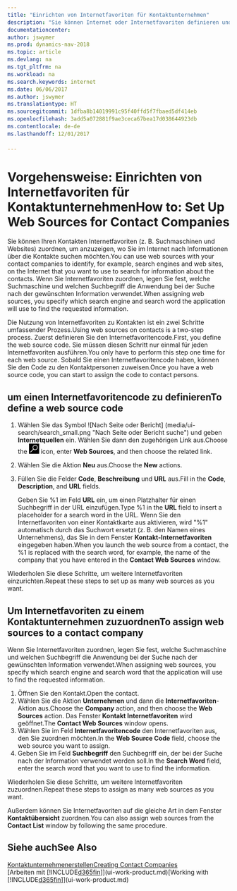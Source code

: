 ```yaml
---
title: "Einrichten von Internetfavoriten für Kontaktunternehmen"
description: "Sie können Internet oder Internetfavoriten definieren und diese einem Kontaktunternehmen zuordnen, die Ihnen helfen, zu identifizieren, wie Sie nach Informationen über die Kontakte suchen möchten."
documentationcenter: 
author: jswymer
ms.prod: dynamics-nav-2018
ms.topic: article
ms.devlang: na
ms.tgt_pltfrm: na
ms.workload: na
ms.search.keywords: internet
ms.date: 06/06/2017
ms.author: jswymer
ms.translationtype: HT
ms.sourcegitcommit: 1dfba8b14019991c95f40ffd5f7fbaed5df414eb
ms.openlocfilehash: 3add5a072881f9ae3ceca67bea17d038644923db
ms.contentlocale: de-de
ms.lasthandoff: 12/01/2017

---
```

# <a name="how-to-set-up-web-sources-for-contact-companies"></a><span data-ttu-id="49053-103">Vorgehensweise: Einrichten von Internetfavoriten für Kontaktunternehmen</span><span class="sxs-lookup"><span data-stu-id="49053-103">How to: Set Up Web Sources for Contact Companies</span></span>
<span data-ttu-id="49053-104">Sie können Ihren Kontakten Internetfavoriten (z. B. Suchmaschinen und Websites) zuordnen, um anzuzeigen, wo Sie im Internet nach Informationen über die Kontakte suchen möchten.</span><span class="sxs-lookup"><span data-stu-id="49053-104">You can use web sources with your contact companies to identify, for example, search engines and web sites, on the Internet that you want to use to search for information about the contacts.</span></span> <span data-ttu-id="49053-105">Wenn Sie Internetfavoriten zuordnen, legen Sie fest, welche Suchmaschine und welchen Suchbegriff die Anwendung bei der Suche nach der gewünschten Information verwendet.</span><span class="sxs-lookup"><span data-stu-id="49053-105">When assigning web sources, you specify which search engine and search word the application will use to find the requested information.</span></span>

<span data-ttu-id="49053-106">Die Nutzung von Internetfavoriten zu Kontakten ist ein zwei Schritte umfassender Prozess.</span><span class="sxs-lookup"><span data-stu-id="49053-106">Using web sources on contacts is a two-step process.</span></span> <span data-ttu-id="49053-107">Zuerst definieren Sie den Internetfavoritencode.</span><span class="sxs-lookup"><span data-stu-id="49053-107">First, you define the web source code.</span></span> <span data-ttu-id="49053-108">Sie müssen diesen Schritt nur einmal für jeden Internetfavoriten ausführen.</span><span class="sxs-lookup"><span data-stu-id="49053-108">You only have to perform this step one time for each web source.</span></span> <span data-ttu-id="49053-109">Sobald Sie einen Internetfavoritencode haben, können Sie den Code zu den Kontaktpersonen zuweisen.</span><span class="sxs-lookup"><span data-stu-id="49053-109">Once you have a web source code, you can start to assign the code to contact persons.</span></span>

## <a name="to-define-a-web-source-code"></a><span data-ttu-id="49053-110">um einen Internetfavoritencode zu definieren</span><span class="sxs-lookup"><span data-stu-id="49053-110">To define a web source code</span></span>
1. <span data-ttu-id="49053-111">Wählen Sie das Symbol ![Nach Seite oder Bericht] (media/ui-search/search_small.png "Nach Seite oder Bericht suche") und geben **Internetquellen** ein. Wählen Sie dann den zugehörigen Link aus.</span><span class="sxs-lookup"><span data-stu-id="49053-111">Choose the ![Search for Page or Report](media/ui-search/search_small.png "Search for Page or Report icon") icon, enter **Web Sources**, and then choose the related link.</span></span>
2. <span data-ttu-id="49053-112">Wählen Sie die Aktion **Neu** aus.</span><span class="sxs-lookup"><span data-stu-id="49053-112">Choose the **New** actions.</span></span>
3. <span data-ttu-id="49053-113">Füllen Sie die Felder **Code**, **Beschreibung** und **URL** aus.</span><span class="sxs-lookup"><span data-stu-id="49053-113">Fill in the **Code**, **Description**, and **URL** fields.</span></span>

    <span data-ttu-id="49053-114">Geben Sie %1 im Feld **URL** ein, um einen Platzhalter für einen Suchbegriff in der URL einzufügen.</span><span class="sxs-lookup"><span data-stu-id="49053-114">Type %1 in the **URL** field to insert a placeholder for a search word in the URL.</span></span> <span data-ttu-id="49053-115">Wenn Sie den Internetfavoriten von einer Kontaktkarte aus aktivieren, wird "%1" automatisch durch das Suchwort ersetzt (z. B. den Namen eines Unternehmens), das Sie in dem Fenster **Kontakt-Internetfavoriten** eingegeben haben.</span><span class="sxs-lookup"><span data-stu-id="49053-115">When you launch the web source from a contact, the %1 is replaced with the search word, for example, the name of the company that you have entered in the **Contact Web Sources** window.</span></span>

<span data-ttu-id="49053-116">Wiederholen Sie diese Schritte, um weitere Internetfavoriten einzurichten.</span><span class="sxs-lookup"><span data-stu-id="49053-116">Repeat these steps to set up as many web sources as you want.</span></span>

## <a name="to-assign-web-sources-to-a-contact-company"></a><span data-ttu-id="49053-117">Um Internetfavoriten zu einem Kontaktunternehmen zuzuordnen</span><span class="sxs-lookup"><span data-stu-id="49053-117">To assign web sources to a contact company</span></span>
<span data-ttu-id="49053-118">Wenn Sie Internetfavoriten zuordnen, legen Sie fest, welche Suchmaschine und welchen Suchbegriff die Anwendung bei der Suche nach der gewünschten Information verwendet.</span><span class="sxs-lookup"><span data-stu-id="49053-118">When assigning web sources, you specify which search engine and search word that the application will use to find the requested information.</span></span>

1. <span data-ttu-id="49053-119">Öffnen Sie den Kontakt.</span><span class="sxs-lookup"><span data-stu-id="49053-119">Open the contact.</span></span>
2. <span data-ttu-id="49053-120">Wählen Sie die Aktion **Unternehmen** und dann die **Internetfavoriten**-Aktion aus.</span><span class="sxs-lookup"><span data-stu-id="49053-120">Choose the **Company** action, and then choose the **Web Sources** action.</span></span> <span data-ttu-id="49053-121">Das Fenster **Kontakt Internetfavoriten** wird geöffnet.</span><span class="sxs-lookup"><span data-stu-id="49053-121">The **Contact Web Sources** window opens.</span></span>
3. <span data-ttu-id="49053-122">Wählen Sie im Feld **Internetfavoritencode** den Internetfavoriten aus, den Sie zuordnen möchten.</span><span class="sxs-lookup"><span data-stu-id="49053-122">In the **Web Source Code** field, choose the web source you want to assign.</span></span>
4. <span data-ttu-id="49053-123">Geben Sie im Feld **Suchbegriff** den Suchbegriff ein, der bei der Suche nach der Information verwendet werden soll.</span><span class="sxs-lookup"><span data-stu-id="49053-123">In the **Search Word** field, enter the search word that you want to use to find the information.</span></span>

<span data-ttu-id="49053-124">Wiederholen Sie diese Schritte, um weitere Internetfavoriten zuzuordnen.</span><span class="sxs-lookup"><span data-stu-id="49053-124">Repeat these steps to assign as many web sources as you want.</span></span>

<span data-ttu-id="49053-125">Außerdem können Sie Internetfavoriten auf die gleiche Art in dem Fenster **Kontaktübersicht** zuordnen.</span><span class="sxs-lookup"><span data-stu-id="49053-125">You can also assign web sources from the **Contact List** window by following the same procedure.</span></span>

## <a name="see-also"></a><span data-ttu-id="49053-126">Siehe auch</span><span class="sxs-lookup"><span data-stu-id="49053-126">See Also</span></span>
[<span data-ttu-id="49053-127">Kontaktunternehmenerstellen</span><span class="sxs-lookup"><span data-stu-id="49053-127">Creating Contact Companies</span></span>](marketing-create-contact-companies.md)  
<span data-ttu-id="49053-128">[Arbeiten mit [!INCLUDE[d365fin](includes/d365fin_md.md)]](ui-work-product.md)</span><span class="sxs-lookup"><span data-stu-id="49053-128">[Working with [!INCLUDE[d365fin](includes/d365fin_md.md)]](ui-work-product.md)</span></span>

